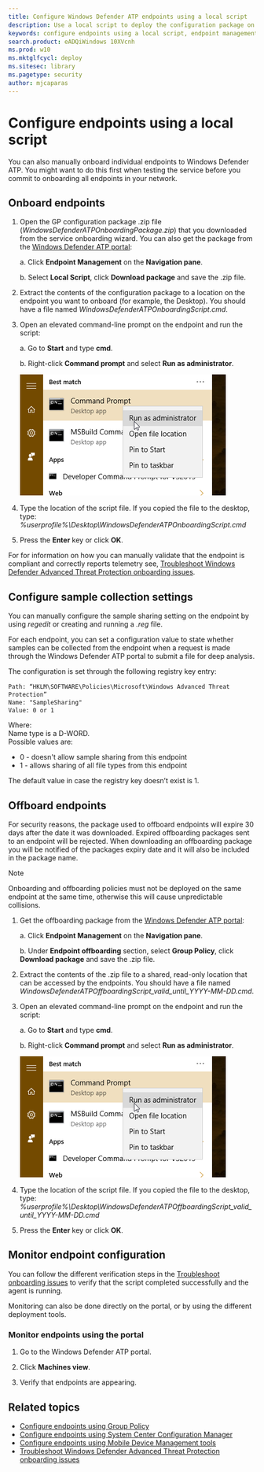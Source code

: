 ```yaml
---
title: Configure Windows Defender ATP endpoints using a local script
description: Use a local script to deploy the configuration package on endpoints so that they are onboarded to the service.
keywords: configure endpoints using a local script, endpoint management, configure Windows ATP endpoints, configure Windows Defender Advanced Threat Protection endpoints
search.product: eADQiWindows 10XVcnh
ms.prod: w10
ms.mktglfcycl: deploy
ms.sitesec: library
ms.pagetype: security
author: mjcaparas
---
```


# Configure endpoints using a local script
You can also manually onboard individual endpoints to Windows Defender ATP. You might want to do this first when testing the service before you commit to onboarding all endpoints in your network.

## Onboard endpoints
1.  Open the GP configuration package .zip file (*WindowsDefenderATPOnboardingPackage.zip*) that you downloaded from the service onboarding wizard. You can also get the package from the [Windows Defender ATP portal](https://securitycenter.windows.com/):

    a.  Click **Endpoint Management** on the **Navigation pane**.

    b.  Select **Local Script**, click **Download package** and save the .zip file.


2.  Extract the contents of the configuration package to a location on the endpoint you want to onboard (for example, the Desktop). You should have a file named *WindowsDefenderATPOnboardingScript.cmd*.

3.  Open an elevated command-line prompt on the endpoint and run the script:

    a.  Go to **Start** and type **cmd**.

    b.  Right-click **Command prompt** and select **Run as administrator**.

    ![Window Start menu pointing to Run as administrator](images/run-as-admin.png)

4.  Type the location of the script file. If you copied the file to the desktop, type: *%userprofile%\Desktop\WindowsDefenderATPOnboardingScript.cmd*

5.  Press the **Enter** key or click **OK**.

For for information on how you can manually validate that the endpoint is compliant and correctly reports telemetry see, [Troubleshoot Windows Defender Advanced Threat Protection onboarding issues](troubleshoot-onboarding-windows-defender-advanced-threat-protection.md).

## Configure sample collection settings
You can manually configure the sample sharing setting on the endpoint by using *regedit* or creating and running a *.reg* file.  

For each endpoint, you can set a configuration value to state whether samples can be collected from the endpoint when a request is made through the Windows Defender ATP portal to submit a file for deep analysis.

The configuration is set through the following registry key entry:

```
Path: “HKLM\SOFTWARE\Policies\Microsoft\Windows Advanced Threat Protection”
Name: "SampleSharing"
Value: 0 or 1
```
Where:<br>
Name type is a D-WORD. <br>
Possible values are:
- 0 - doesn't allow sample sharing  from this endpoint
- 1 - allows sharing of all file types from this endpoint

The default value in case the registry key doesn’t exist is 1.


## Offboard endpoints
For security reasons, the package used to offboard endpoints will expire 30 days after the date it was downloaded. Expired offboarding packages sent to an endpoint will be rejected. When downloading an offboarding package you will be notified of the packages expiry date and it will also be included in the package name.

> [!NOTE]
> Onboarding and offboarding policies must not be deployed on the same endpoint at the same time, otherwise this will cause unpredictable collisions.

1.	Get the offboarding package from the [Windows Defender ATP portal](https://securitycenter.windows.com/):

    a. Click **Endpoint Management** on the **Navigation pane**.

    b. Under **Endpoint offboarding** section, select **Group Policy**, click **Download package** and save the .zip file.

2.	Extract the contents of the .zip file to a shared, read-only location that can be accessed by the endpoints. You should have a file named *WindowsDefenderATPOffboardingScript_valid_until_YYYY-MM-DD.cmd*.

3.  Open an elevated command-line prompt on the endpoint and run the script:

    a.  Go to **Start** and type **cmd**.

    b.  Right-click **Command prompt** and select **Run as administrator**.

    ![Window Start menu pointing to Run as administrator](images/run-as-admin.png)

4.  Type the location of the script file. If you copied the file to the desktop, type: *%userprofile%\Desktop\WindowsDefenderATPOffboardingScript_valid_until_YYYY-MM-DD.cmd*

5.  Press the **Enter** key or click **OK**.

## Monitor endpoint configuration
You can follow the different verification steps in the [Troubleshoot onboarding issues](troubleshoot-onboarding-windows-defender-advanced-threat-protection.md) to verify that the script completed successfully and the agent is running.

Monitoring can also be done directly on the portal, or by using the different deployment tools.

### Monitor endpoints using the portal
1.	Go to the Windows Defender ATP portal.

2.	Click **Machines view**.

3.	Verify that endpoints are appearing.


## Related topics
- [Configure endpoints using Group Policy](configure-endpoints-gp-windows-defender-advanced-threat-protection.md)
- [Configure endpoints using System Center Configuration Manager](configure-endpoints-sccm-windows-defender-advanced-threat-protection.md)
- [Configure endpoints using Mobile Device Management tools](configure-endpoints-mdm-windows-defender-advanced-threat-protection.md)
- [Troubleshoot Windows Defender Advanced Threat Protection onboarding issues](troubleshoot-onboarding-windows-defender-advanced-threat-protection.md)
